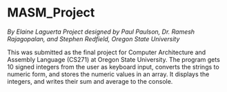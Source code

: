 # MASM_Project
*By Elaine Laguerta*
*Project designed by Paul Paulson, Dr. Ramesh Rajagopalan, and Stephen Redfield, Oregon State University*

This was submitted as the final project for Computer Architecture and Assembly Language (CS271) at Oregon State University.
The program gets 10 signed integers from the user as keyboard input, converts the strings 
to numeric form, and stores the numeric values in an array. It displays the integers, and writes their sum and average to the console.
